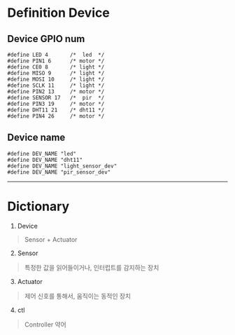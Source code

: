 

# Definition Device


## Device GPIO num 

```
#define LED 4       /*  led  */
#define PIN1 6      /* motor */
#define CE0 8       /* light */
#define MISO 9      /* light */
#define MOSI 10     /* light */
#define SCLK 11     /* light */
#define PIN2 13     /* motor */
#define SENSOR 17   /*  pir  */
#define PIN3 19     /* motor */
#define DHT11 21    /* dht11 */
#define PIN4 26     /* motor */
```

## Device name
```
#define DEV_NAME "led"
#define DEV_NAME "dht11"
#define DEV_NAME "light_sensor_dev"
#define DEV_NAME "pir_sensor_dev"
```

---

# Dictionary

1. Device
 > Sensor + Actuator
2. Sensor
 > 특정한 값을 읽어들이거나, 인터럽트를 감지하는 장치
3. Actuator
 > 제어 신호를 통해서, 움직이는 동적인 장치
4. ctl
 > Controller 약어


